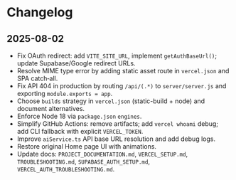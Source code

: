 # Changelog

## 2025-08-02

- Fix OAuth redirect: add `VITE_SITE_URL`, implement `getAuthBaseUrl()`; update Supabase/Google redirect URLs.
- Resolve MIME type error by adding static asset route in `vercel.json` and SPA catch‑all.
- Fix API 404 in production by routing `/api/(.*)` to `server/server.js` and exporting `module.exports = app`.
- Choose `builds` strategy in `vercel.json` (static-build + node) and document alternatives.
- Enforce Node 18 via `package.json` `engines`.
- Simplify GitHub Actions: remove artifacts; add `vercel whoami` debug; add CLI fallback with explicit `VERCEL_TOKEN`.
- Improve `aiService.ts` API base URL resolution and add debug logs.
- Restore original Home page UI with animations.
- Update docs: `PROJECT_DOCUMENTATION.md`, `VERCEL_SETUP.md`, `TROUBLESHOOTING.md`, `SUPABASE_AUTH_SETUP.md`, `VERCEL_AUTH_TROUBLESHOOTING.md`.
